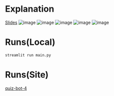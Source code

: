 # Explanation
[Slides](https://docs.google.com/presentation/d/1RqZ0NOK5kCgpsizuCm3WC-ftZHll81MMMkhF4xOe4vg/edit?usp=sharing)
![image](https://github.com/user-attachments/assets/25d6b0cc-c305-49bb-bb3d-ca59b84d5fc1)
![image](https://github.com/user-attachments/assets/6368ef96-3209-4ec1-b532-f9c21e2c57f1)
![image](https://github.com/user-attachments/assets/7567bcea-8836-426b-8524-2b11fff2c446)
![image](https://github.com/user-attachments/assets/f0830f75-de70-47c9-9f5c-6350c88a89d9)
![image](https://github.com/user-attachments/assets/ac60dab4-8cfc-4ec3-a1b3-0f3f61f34d60)




# Runs(Local)
```python
streamlit run main.py
```

# Runs(Site)
[quiz-bot-4](https://quiz-bot-4.streamlit.app/)

